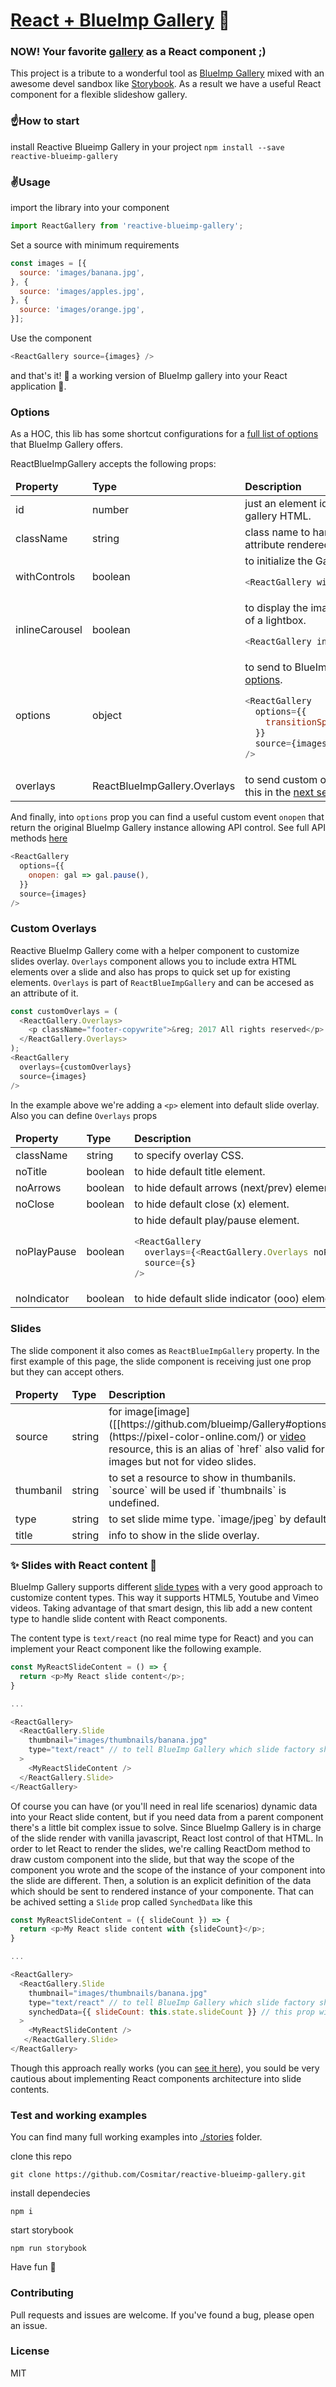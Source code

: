 # [React + BlueImp Gallery](https://cosmitar.github.io/reactive-blueimp-gallery/) :sunrise_over_mountains:
### NOW! Your favorite [gallery](https://github.com/blueimp/Gallery) as a React component ;)

This project is a tribute to a wonderful tool as [BlueImp Gallery](https://blueimp.github.io/Gallery/) mixed with an awesome devel sandbox like [Storybook](https://storybooks.js.org/).
As a result we have a useful React component for a flexible slideshow gallery.

### :point_up:How to start
install Reactive Blueimp Gallery in your project
`npm install --save reactive-blueimp-gallery`

### :v:Usage
import the library into your component
```javascript
import ReactGallery from 'reactive-blueimp-gallery';
```

Set a source with minimum requirements
```javascript
const images = [{
  source: 'images/banana.jpg',
}, {
  source: 'images/apples.jpg',
}, {
  source: 'images/orange.jpg',
}];
```

Use the component
```javascript
<ReactGallery source={images} />
```

and that's it! :raised_hands: a working version of BlueImp gallery into your React application :muscle:.

### Options
As a HOC, this lib has some shortcut configurations for a [full list of options](https://github.com/blueimp/Gallery#options) that BlueImp Gallery offers.

ReactBlueImpGallery accepts the following props:

<table class="rich-diff-level-zero">
<thead class="rich-diff-level-one">
<tr><td><b>Property</b></td><td><b>Type</b></td><td><b>Description</b></td></tr>
</thead>
<tbody class="rich-diff-level-one">
<tr>
<td>id</td><td>number</td><td>just an element identifier, attribute rendered into gallery HTML.</td>
</tr>
<tr>
<td>className</td><td>string</td><td>class name to handle presentational aspects, attribute rendered into gallery HTML.</td>
</tr>
<tr>
<td>withControls</td><td>boolean</td><td>to initialize the Gallery with visible controls.

```javascript
<ReactGallery withControls source={images} />
```
</td>
</tr>
<tr>
<td>inlineCarousel</td><td>boolean</td><td>to display the images in an inline carousel instead of a lightbox.

```javascript
<ReactGallery inlineCarousel source={images} />
```
</td>
</tr>
<tr>
<td>options</td><td>object</td><td>to send to BlueImp Gallery any of the <a href="https://github.com/blueimp/Gallery#options">supported options</a>.

```javascript
<ReactGallery
  options={{
    transitionSpeed: 200,
  }}
  source={images}
/>
```
</td>
</tr>
<tr>
<td>overlays</td><td>ReactBlueImpGallery.Overlays</td><td>to send custom overlays for slides. Lets talk about this in the <a href="https://github.com/Cosmitar/reactive-blueimp-gallery#custom-overlays">next section</a>.
</td>
</tr>
</tbody>
</table>

And finally, into `options` prop you can find a useful custom event `onopen` that return the original BlueImp Gallery instance allowing API control. See full API methods [here](https://github.com/blueimp/Gallery#api-methods)

```javascript
<ReactGallery
  options={{
    onopen: gal => gal.pause(),
  }}
  source={images}
/>
```
### Custom Overlays
Reactive BlueImp Gallery come with a helper component to customize slides overlay. `Overlays` component allows you to include extra HTML elements over a slide and also has props to quick set up for existing elements. `Overlays` is part of `ReactBlueImpGallery` and can be accesed as an attribute of it.
```javascript
const customOverlays = (
  <ReactGallery.Overlays>
    <p className="footer-copywrite">&reg; 2017 All rights reserved</p>
  </ReactGallery.Overlays>
);
<ReactGallery
  overlays={customOverlays}
  source={images}
/>
```

In the example above we're adding a `<p>` element into default slide overlay. Also you can define `Overlays` props
<table class="rich-diff-level-zero">
<thead class="rich-diff-level-one">
<tr><td><b>Property</b></td><td><b>Type</b></td><td><b>Description</b></td></tr>
</thead>
<tbody class="rich-diff-level-one">
<tr>
<td>className</td><td>string</td><td>to specify overlay CSS.</td>
</tr>
<tr>
<td>noTitle</td><td>boolean</td><td>to hide default title element.</td>
</tr>
<tr>
<td>noArrows</td><td>boolean</td><td>to hide default arrows (next/prev) elements.</td>
</tr>
<tr>
<td>noClose</td><td>boolean</td><td>to hide default close (x) element.</td>
</tr>
<tr>
<td>noPlayPause</td><td>boolean</td><td>to hide default play/pause element.

```javascript
<ReactGallery
  overlays={<ReactGallery.Overlays noPlayPause noTitle />}
  source={s}
/>
```

</td>
</tr>
<tr>
<td>noIndicator</td><td>boolean</td><td>to hide default slide indicator (ooo) elements.</td>
</tr>
</tbody>
</table>

### Slides
The slide component it also comes as `ReactBlueImpGallery` property. In the first example of this page, the slide component is receiving just one prop but they can accept others.

<table class="rich-diff-level-zero">
<thead class="rich-diff-level-one">
<tr><td><b>Property</b></td><td><b>Type</b></td><td><b>Description</b></td></tr>
</thead>
<tbody class="rich-diff-level-one">
<tr>
<td>source</td><td>string</td><td>for image[image]([[https://github.com/blueimp/Gallery#options]] (https://pixel-color-online.com/) or <a href="https://trim-video-online.com/">video</a> resource, this is an alias of `href` also valid for images but not for video slides.</td>
</tr>
<tr>
<td>thumbanil</td><td>string</td><td>to set a resource to show in thumbanils. `source` will be used if `thumbnails` is undefined.</td>
</tr>
<tr>
<td>type</td><td>string</td><td> to set slide mime type. `image/jpeg` by default.</td>
</tr>
<tr>
<td>title</td><td>string</td><td> info to show in the slide overlay.</td>
</tr>
</tbody>
</table>

### :sparkles: Slides with React content :rocket:
BlueImp Gallery supports different [slide types](https://github.com/blueimp/Gallery#additional-content-types) with a very good approach to customize content types. This way it supports HTML5, Youtube and Vimeo videos. Taking advantage of that smart design, this lib add a new content type to handle slide content with React components.

The content type is `text/react` (no real mime type for React) and you can implement your React component like the following example.
```javascript
const MyReactSlideContent = () => {
  return <p>My React slide content</p>;
}

...

<ReactGallery>
  <ReactGallery.Slide
    thumbnail="images/thumbnails/banana.jpg"
    type="text/react" // to tell BlueImp Gallery which slide factory should use
  >
    <MyReactSlideContent />
  </ReactGallery.Slide>
</ReactGallery>
```
Of course you can have (or you'll need in real life scenarios) dynamic data into your React slide content, but if you need data from a parent component there's a little bit complex issue to solve. Since BlueImp Gallery is in charge of the slide render with vanilla javascript, React lost control of that HTML. In order to let React to render the slides, we're calling ReactDom method to draw custom component into the slide, but that way the scope of the component you wrote and the scope of the instance of your component into the slide are different. Then, a solution is an explicit definition of the data which should be sent to rendered instance of your componente. That can be achived setting a `Slide` prop called `SynchedData` like this
```javascript
const MyReactSlideContent = ({ slideCount }) => {
  return <p>My React slide content with {slideCount}</p>;
}

...

<ReactGallery>
  <ReactGallery.Slide
    thumbnail="images/thumbnails/banana.jpg"
    type="text/react" // to tell BlueImp Gallery which slide factory should use
    synchedData={{ slideCount: this.state.slideCount }} // this prop will be sent to <MyReactSlideContent />
  >
    <MyReactSlideContent />
   </ReactGallery.Slide>
</ReactGallery>
```
Though this approach really works (you can [see it here](https://cosmitar.github.io/reactive-blueimp-gallery/?selectedKind=React%20BlueImp%20Gallery&selectedStory=Custom%20React%20slide%20content&full=0&down=1&left=1&panelRight=0&downPanel=kadirahq%2Fstorybook-addon-actions%2Factions-panel)), you sould be very cautious about implementing React components architecture into slide contents.

### Test and working examples
You can find many full working examples into [./stories](https://github.com/Cosmitar/reactive-blueimp-gallery/tree/master/stories) folder.

clone this repo

`git clone https://github.com/Cosmitar/reactive-blueimp-gallery.git`

install dependecies

`npm i`

start storybook

`npm run storybook`

Have fun :tada:

### Contributing
Pull requests and issues are welcome. If you've found a bug, please open an issue.

### License
MIT
